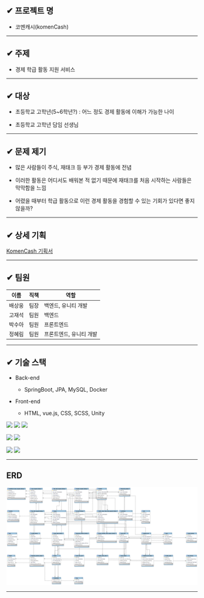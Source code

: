 ## ✔ 프로젝트 명

- 코멘캐시(komenCash)

---

## ✔ 주제

- 경제 학급 활동 지원 서비스

---

## ✔ 대상

- 초등학교 고학년(5~6학년?) : 어느 정도 경제 활동에 이해가 가능한 나이

- 초등학교 고학년 담임 선생님

---

## ✔ 문제 제기

- 많은 사람들이 주식, 재태크 등 부가 경제 활동에 전념

- 이러한 활동은 어디서도 배워본 적 없기 때문에 재태크를 처음 시작하는 사람들은 막막함을 느낌

- 어렸을 때부터 학급 활동으로 이런 경제 활동을 경험할 수 있는 기회가 있다면 좋지 않을까?

---

## ✔ 상세 기획

[KomenCash 기획서](https://www.notion.so/KomenCash-5e432ac66c964c74ae48d71b82ef8246#632443c7a6594c32a58fc1b8a0d4fc03)

---

## ✔ 팀원

| 이름   | 직책 | 역할       |
| ------ | ---- | ---------- |
| 배상웅 | 팀장 | 백엔드, 유니티 개발 |
| 고재석 | 팀원 | 백엔드     |
| 박수아 | 팀원 | 프론트엔드 |
| 정혜림 | 팀원 | 프론트엔드, 유니티 개발 |

---

## ✔ 기술 스택


- Back-end
    - SpringBoot, JPA, MySQL, Docker

- Front-end
    - HTML, vue.js, CSS, SCSS, Unity

<img src="https://img.shields.io/badge/Spring-success?style=flat-square&logo=Spring&logoColor=white"/></a>
<img src="https://img.shields.io/badge/IntelliJ-9cf?style=flat-square&logo=intelliJ IDEA&logoColor=white"/></a>
<img src="https://img.shields.io/badge/Gradle-inactive?style=flat-square&logo=Gradle&logoColor=white"/></a>

<img src="https://img.shields.io/badge/Vue.js-green?style=flat-square&logo=Vue.js&logoColor=white"/></a>
<img src="https://img.shields.io/badge/VSCode-informational?style=flat-square&logo=Visual Studio Code&logoColor=white"/></a>

<img src="https://img.shields.io/badge/MySQL-informational?style=flat-square&logo=MySQL&logoColor=white"/></a>
<img src="https://img.shields.io/badge/Docker-informational?style=flat-square&logo=Docker&logoColor=white"/></a>

---

## ERD

![komencash-erd](README.assets/komencash-erd.png)

---
